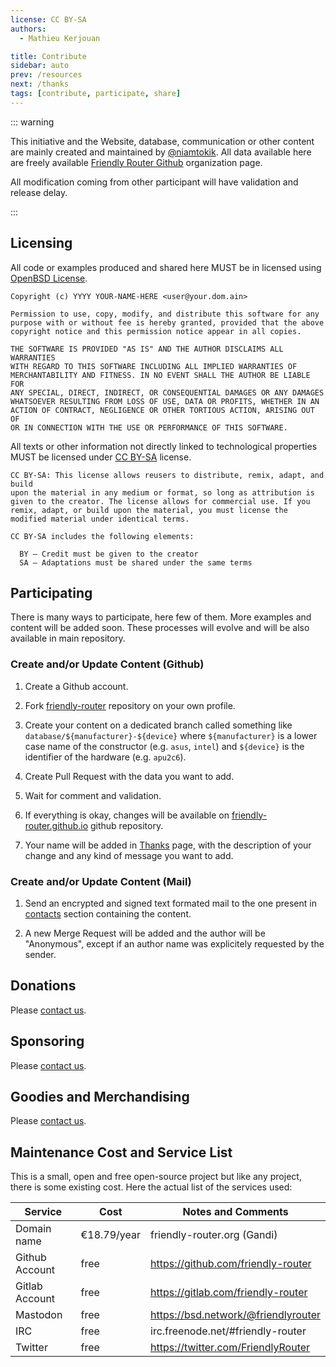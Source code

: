 ```yaml
---
license: CC BY-SA
authors:
  - Mathieu Kerjouan

title: Contribute
sidebar: auto
prev: /resources
next: /thanks
tags: [contribute, participate, share]
---
```


::: warning

This initiative and the Website, database, communication or other
content are mainly created and maintained by
[@niamtokik](https://gitlab.com/niamtokik). All data available here
are freely available [Friendly Router
Github](https://github.com/friendly-router/) organization page.

All modification coming from other participant will have validation
and release delay.

:::

## Licensing

All code or examples produced and shared here MUST be in licensed
using [OpenBSD
License](https://en.wikipedia.org/wiki/ISC_license#OpenBSD_license).

```
Copyright (c) YYYY YOUR-NAME-HERE <user@your.dom.ain>

Permission to use, copy, modify, and distribute this software for any
purpose with or without fee is hereby granted, provided that the above
copyright notice and this permission notice appear in all copies.

THE SOFTWARE IS PROVIDED "AS IS" AND THE AUTHOR DISCLAIMS ALL WARRANTIES
WITH REGARD TO THIS SOFTWARE INCLUDING ALL IMPLIED WARRANTIES OF
MERCHANTABILITY AND FITNESS. IN NO EVENT SHALL THE AUTHOR BE LIABLE FOR
ANY SPECIAL, DIRECT, INDIRECT, OR CONSEQUENTIAL DAMAGES OR ANY DAMAGES
WHATSOEVER RESULTING FROM LOSS OF USE, DATA OR PROFITS, WHETHER IN AN
ACTION OF CONTRACT, NEGLIGENCE OR OTHER TORTIOUS ACTION, ARISING OUT OF
OR IN CONNECTION WITH THE USE OR PERFORMANCE OF THIS SOFTWARE.
```

All texts or other information not directly linked to technological
properties MUST be licensed under [CC
BY-SA](https://creativecommons.org/licenses/by-sa/4.0/) license.

```
CC BY-SA: This license allows reusers to distribute, remix, adapt, and build
upon the material in any medium or format, so long as attribution is
given to the creator. The license allows for commercial use. If you
remix, adapt, or build upon the material, you must license the
modified material under identical terms. 

CC BY-SA includes the following elements:

  BY – Credit must be given to the creator
  SA – Adaptations must be shared under the same terms
```

## Participating

There is many ways to participate, here few of them. More examples and
content will be added soon. These processes will evolve and will be
also available in main repository.

### Create and/or Update Content (Github)

 1. Create a Github account.

 2. Fork
    [friendly-router](https://github.com/friendly-router/friendly-router)
    repository on your own profile.

 3. Create your content on a dedicated branch called something like
    `database/${manufacturer}-${device}` where `${manufacturer}` is a
    lower case name of the constructor (e.g. `asus`, `intel`) and
    `${device}` is the identifier of the hardware (e.g. `apu2c6`).
 
 4. Create Pull Request with the data you want to add.
 
 5. Wait for comment and validation.
 
 6. If everything is okay, changes will be available on
    [friendly-router.github.io](https://github.com/friendly-router/friendly-router.github.io)
    github repository.
    
 7. Your name will be added in [Thanks](/thanks) page, with the
    description of your change and any kind of message you want to
    add.

### Create and/or Update Content (Mail)

 1. Send an encrypted and signed text formated mail to the one present
    in [contacts](/contact) section containing the content.
    
 2. A new Merge Request will be added and the author will be
    "Anonymous", except if an author name was explicitely requested by
    the sender.

## Donations

Please [contact us](/contact).

## Sponsoring

Please [contact us](/contact).

## Goodies and Merchandising

Please [contact us](/contact).

## Maintenance Cost and Service List

This is a small, open and free open-source project but like any
project, there is some existing cost. Here the actual list of the
services used:

| Service        | Cost        | Notes and Comments                  |
|----------------|-------------|-------------------------------------|
| Domain name    | €18.79/year | friendly-router.org (Gandi)         |
| Github Account | free        | https://github.com/friendly-router  |
| Gitlab Account | free        | https://gitlab.com/friendly-router  |
| Mastodon       | free        | https://bsd.network/@friendlyrouter |
| IRC            | free        | irc.freenode.net/#friendly-router   |
| Twitter        | free        | https://twitter.com/FriendlyRouter  |
